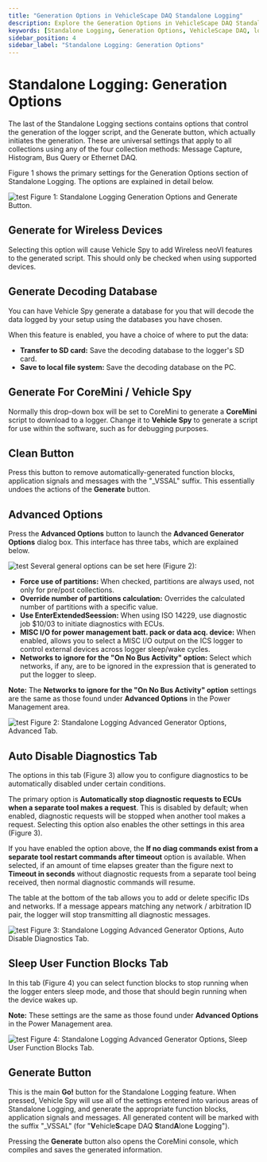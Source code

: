 ```yaml
---
title: "Generation Options in VehicleScape DAQ Standalone Logging"
description: Explore the Generation Options in VehicleScape DAQ Standalone Logging. Learn how to configure script generation for wireless devices, decode databases, and advanced options for power management and diagnostics.
keywords: [Standalone Logging, Generation Options, VehicleScape DAQ, logger script, CoreMini script, wireless devices, decoding database, advanced options, power management, diagnostics]
sidebar_position: 4
sidebar_label: "Standalone Logging: Generation Options"
---
```


# Standalone Logging: Generation Options

The last of the Standalone Logging sections contains options that control the generation of the logger script, and the Generate button, which actually initiates the generation. These are universal settings that apply to all collections using any of the four collection methods: Message Capture, Histogram, Bus Query or Ethernet DAQ.

Figure 1 shows the primary settings for the Generation Options section of Standalone Logging. The options are explained in detail below.

![test](https://placehold.co/600x400 "test")
Figure 1: Standalone Logging Generation Options and Generate Button.

## Generate for Wireless Devices

Selecting this option will cause Vehicle Spy to add Wireless neoVI features to the generated script. This should only be checked when using supported devices.

## Generate Decoding Database

You can have Vehicle Spy generate a database for you that will decode the data logged by your setup using the databases you have chosen.

When this feature is enabled, you have a choice of where to put the data:

* **Transfer to SD card:** Save the decoding database to the logger's SD card.
* **Save to local file system:** Save the decoding database on the PC.

## Generate For CoreMini / Vehicle Spy

Normally this drop-down box will be set to CoreMini to generate a **CoreMini** script to download to a logger. Change it to **Vehicle Spy** to generate a script for use within the software, such as for debugging purposes.

## Clean Button

Press this button to remove automatically-generated function blocks, application signals and messages with the "_VSSAL" suffix. This essentially undoes the actions of the **Generate** button.

## Advanced Options

Press the **Advanced Options** button to launch the **Advanced Generator Options** dialog box. This interface has three tabs, which are explained below.

![test](https://placehold.co/1000x20 "test")
Several general options can be set here (Figure 2):

* **Force use of partitions:** When checked, partitions are always used, not only for pre/post collections.
* **Override number of partitions calculation:** Overrides the calculated number of partitions with a specific value.
* **Use EnterExtendedSeession:** When using ISO 14229, use diagnostic job $10/03 to initiate diagnostics with ECUs.
* **MISC I/O for power management batt. pack or data acq. device:** When enabled, allows you to select a MISC I/O output on the ICS logger to control external devices across logger sleep/wake cycles.
* **Networks to ignore for the "On No Bus Activity" option:** Select which networks, if any, are to be ignored in the expression that is generated to put the logger to sleep.

**Note:** The **Networks to ignore for the "On No Bus Activity" option** settings are the same as those found under **Advanced Options** in the Power Management area.

![test](https://placehold.co/600x400 "test")
Figure 2: Standalone Logging Advanced Generator Options, Advanced Tab.

## Auto Disable Diagnostics Tab

The options in this tab (Figure 3) allow you to configure diagnostics to be automatically disabled under certain conditions.

The primary option is **Automatically stop diagnostic requests to ECUs when a separate tool makes a request**. This is disabled by default; when enabled, diagnostic requests will be stopped when another tool makes a request. Selecting this option also enables the other settings in this area (Figure 3).

If you have enabled the option above, the **If no diag commands exist from a separate tool restart commands after timeout** option is available. When selected, if an amount of time elapses greater than the figure next to **Timeout in seconds** without diagnostic requests from a separate tool being received, then normal diagnostic commands will resume.

The table at the bottom of the tab allows you to add or delete specific IDs and networks. If a message appears matching any network / arbitration ID pair, the logger will stop transmitting all diagnostic messages.

![test](https://placehold.co/600x400 "test")
Figure 3: Standalone Logging Advanced Generator Options, Auto Disable Diagnostics Tab.

## Sleep User Function Blocks Tab

In this tab (Figure 4) you can select function blocks to stop running when the logger enters sleep mode, and those that should begin running when the device wakes up.

**Note:** These settings are the same as those found under **Advanced Options** in the Power Management area.

![test](https://placehold.co/600x400 "test")
Figure 4: Standalone Logging Advanced Generator Options, Sleep User Function Blocks Tab.

## Generate Button

This is the main **Go!** button for the Standalone Logging feature. When pressed, Vehicle Spy will use all of the settings entered into various areas of Standalone Logging, and generate the appropriate function blocks, application signals and messages. All generated content will be marked with the suffix "_VSSAL" (for "**V**ehicle**S**cape DAQ **S**tand**A**lone **L**ogging").

Pressing the **Generate** button also opens the CoreMini console, which compiles and saves the generated information.